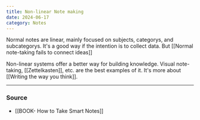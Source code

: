```yaml
---
title: Non-linear Note making
date: 2024-06-17
category: Notes
---
```

Normal notes are linear, mainly focused on subjects, categorys, and subcategorys. It's a good way if the intention is to collect data. But [[Normal note-taking fails to connect ideas]]

Non-linear systems offer a better way for building knowledge. Visual note-taking, [[Zettelkasten]], etc. are the best examples of it. It's more about [[Writing the way you think]].

---
### Source
- [[BOOK- How to Take Smart Notes]]